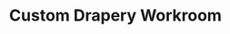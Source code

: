 ---
title: "Custom Drapery Workroom"
url: /downers-grove/custom-drapery-workroom/
shop: Raumausstattung
---